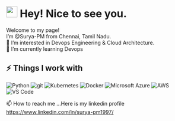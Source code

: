 <h1><img src="https://emojis.slackmojis.com/emojis/images/1531849430/4246/blob-sunglasses.gif?1531849430" width="30"/> Hey! Nice to see you.</h1>

<p>Welcome to my page! </br> I’m @Surya-PM from Chennai, Tamil Nadu.</b> 
<br/>👀 I’m interested in Devops Engineering & Cloud Architecture. <br/>🌱 I’m currently learning Devops</p>


## ⚡ Things I work with
<p>
 <img alt="Python" src="https://img.shields.io/badge/-Python-black?style=flat-square&logo=python&logoColor=white" />
 <img alt="git" src="https://img.shields.io/badge/-Git-F05032?style=flat-square&logo=git&logoColor=white" />
 <img alt="Kubernetes" src="https://img.shields.io/badge/-Kubernetes-blue?style=flat-square&logo=kubernetes&logoColor=white" />
 <img alt="Docker" src="https://img.shields.io/badge/-Docker-eeeeee?style=flat-square&logo=docker&logoColor=blue" />
 <img alt="Microsoft Azure" src="https://img.shields.io/badge/-Microsoft Azure-0078D4?style=flat-square&logo=microsoftazure&logoColor=white">
 <img alt="AWS" src="https://img.shields.io/badge/-AWS-5a4b50?style=flat-square&logo=amazon&logoColor=white" />
  <img alt="VS Code" src="https://img.shields.io/badge/-VS_Code-007ACC?style=flat-square&logo=visual-studio-code&logoColor=white" /> 
   
 
 
 </p>
<!-- 💞️ I’m looking to collaborate on any Opensource projects -->

📫 How to reach me ...Here is my linkedin profile
      https://www.linkedin.com/in/surya-pm1997/
      

<!---
Surya-PM/Surya-PM is a ✨ special ✨ repository because its `README.md` (this file) appears on your GitHub profile.
You can click the Preview link to take a look at your changes.
--->
